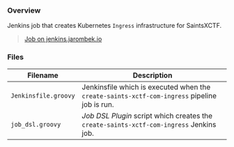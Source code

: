 ### Overview

Jenkins job that creates Kubernetes `Ingress` infrastructure for SaintsXCTF.

> [Job on jenkins.jarombek.io](https://jenkins.jarombek.io/job/saints-xctf/job/infrastructure/job/create-saints-xctf-com-ingress/)

### Files

| Filename                  | Description                                                                                   |
|---------------------------|-----------------------------------------------------------------------------------------------|
| `Jenkinsfile.groovy`      | Jenkinsfile which is executed when the `create-saints-xctf-com-ingress` pipeline job is run.  |
| `job_dsl.groovy`          | *Job DSL Plugin* script which creates the `create-saints-xctf-com-ingress` Jenkins job.       |